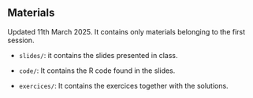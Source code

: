 ## Materials

Updated 11th March 2025. It contains only materials belonging to the first session.

  - `slides/`: it contains the slides presented in class.
   
  - `code/`: It contains the R code found in the slides.
   
  - `exercices/`: It contains the exercices together with the solutions.
 

